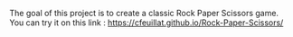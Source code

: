 The goal of this project is to create a classic Rock Paper Scissors game.
You can try it on this link : https://cfeuillat.github.io/Rock-Paper-Scissors/
